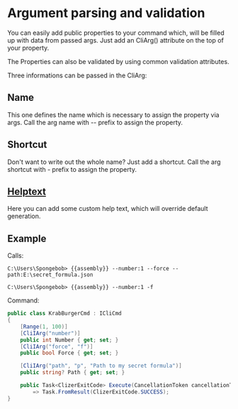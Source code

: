 # Argument parsing and validation
You can easily add public properties to your command which, will be filled up with data from passed args.
Just add an CliArg() attribute on the top of your property.

The Properties can also be validated by using common validation attributes.

Three informations can be passed in the CliArg:

## Name
This one defines the name which is necessary to assign the property via args.
Call the arg name with -- prefix to assign the property.

## Shortcut
Don't want to write out the whole name? Just add a shortcut.
Call the arg shortcut with - prefix to assign the property.

## [Helptext](help.md)
Here you can add some custom help text, which will override default generation.

## Example

Calls:
```batch
C:\Users\Spongebob> {{assembly}} --number:1 --force --path:E:\secret_formula.json
```
```batch
C:\Users\Spongebob> {{assembly}} --number:1 -f
```

Command:
```csharp
public class KrabBurgerCmd : ICliCmd
{
    [Range(1, 100)]
    [CliIArg("number")]
    public int Number { get; set; }
    [CliIArg("force", "f")]
    public bool Force { get; set; }

    [CliIArg("path", "p", "Path to my secret formula")]
    public string? Path { get; set; }

    public Task<ClizerExitCode> Execute(CancellationToken cancellationToken)
        => Task.FromResult(ClizerExitCode.SUCCESS);
}
```